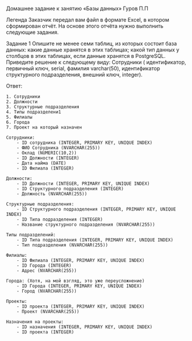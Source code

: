 Домашнее задание к занятию «Базы данных» Гуров П.П

Легенда
Заказчик передал вам файл в формате Excel, в котором сформирован отчёт.
На основе этого отчёта нужно выполнить следующие задания.

Задание 1
Опишите не менее семи таблиц, из которых состоит база данных:
    какие данные хранятся в этих таблицах;
    какой тип данных у столбцов в этих таблицах, если данные хранятся в PostgreSQL.
Приведите решение к следующему виду:
Сотрудники (
    идентификатор, первичный ключ, serial,
    фамилия varchar(50),
    идентификатор структурного подразделения, внешний ключ, integer).

Ответ: 
```
1. Сотрудники 
2. Должности
3. Структурные подразделения
4. Типы подразделени1
5. Филиалы
6. Города
7. Проект на который назначен
```
```
Сотрудники:
    - ID сотрудника (INTEGER, PRIMARY KEY, UNIQUE INDEX)
    - ФИО Сотрудника (NVARCHAR(255))
    - Оклад (NUMERIC(10,2))
    - ID Должности (INTEGER)
    - Дата найма (DATE)
    - ID Филиала (INTEGER)

Должности:
    - ID Должности (INTEGER, PRIMARY KEY, UNIQUE INDEX)
    - ID Структурного подразделения (INTEGER)
    - Должность (NVARCHAR(255))

Структурные подразделения:
    - ID Структурного подразделения (INTEGER, PRIMARY KEY, UNIQUE INDEX)
    - ID Типа подразделения (INTEGER)
    - Название структурного подразделения (NVARCHAR(255))

Типы подразделений:
    - ID Типа подразделения (INTEGER, PRIMARY KEY, UNIQUE INDEX)
    - Тип подразделения (NVARCHAR(255))

Филиалы:
    - ID Филиала (INTEGER, PRIMARY KEY, UNIQUE INDEX)
    - ID Города (INTEGER)
    - Адреc (NVARCHAR(255))

Города: (Хотя, на мой взгляд, это уже переусложнение)
    - ID Города (INTEGER, PRIMARY KEY, UNIQUE INDEX)
    - Город (NVARCHAR(255))

Проекты:
    - ID проекта (INTEGER, PRIMARY KEY, UNIQUE INDEX)
    - Проект (NVARCHAR(255))

Назначения на проекты:
    - ID назначения (INTEGER, PRIMARY KEY, UNIQUE INDEX)
    - ID проекта (INTEGER)
```
